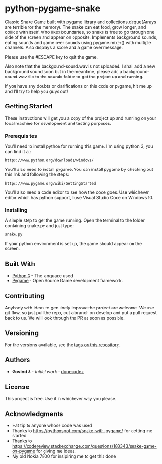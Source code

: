 # python-pygame-snake

Classic Snake Game built with pygame library and collections.deque(Arrays are terrible for the memory). 
The snake can eat food, grow longer, and collide with itself. 
Who likes boundaries, so snake is free to go through one side of the screen and appear on opposite.
Implements background sounds, eating sounds and game over sounds using pygame.mixer() with multiple channels.
Also displays a score and a game over message. 

Please use the #ESCAPE key to quit the game.

Also note that the backgound-sound.wav is not uploaded. I shall add a new background sound soon but in the meantime, please add a background-sound.wav file to the sounds folder to get the project up and running.

If you have any doubts or clarifications on this code or pygame, hit me up and I'll try to help you guys out!

## Getting Started

These instructions will get you a copy of the project up and running on your local machine for development and testing purposes. 

### Prerequisites

You'll need to install python for running this game. I'm using python 3, you can find it at:
```
https://www.python.org/downloads/windows/
```
You'll also need to install pygame. You can install pygame by checking out this link and following the steps:
```
https://www.pygame.org/wiki/GettingStarted
```
You'll also need a code editor to see how the code goes. Use whichever editor which has python support, I use Visual Studio Code on 
Windows 10.

### Installing

A simple step to get the game running. Open the terminal to the folder containing snake.py and just type:
```
snake.py
```
If your python environment is set up, the game should appear on the screen.

## Built With

* [Python 3](https://docs.python.org/3/) - The language used
* [Pygame](https://www.pygame.org/docs/) - Open Source Game development framework.

## Contributing

Anybody with ideas to genuinely improve the project are welcome. We use git flow, so just pull the repo, cut a branch on develop and put a pull request back to us. We will look through the PR as soon as possible.

## Versioning
For the versions available, see the [tags on this repository](https://github.com/your/project/tags). 

## Authors

* **Govind S** - *Initial work* - [dopecodez](https://github.com/dopecodez)

## License

This project is free. Use it in whichever way you please.

## Acknowledgments

* Hat tip to anyone whose code was used
* Thanks to https://pythonspot.com/snake-with-pygame/ for getting me started
* Thanks to https://codereview.stackexchange.com/questions/183343/snake-game-on-pygame for giving me ideas.
* My old Nokia 7800 for insipiring me to get this done

